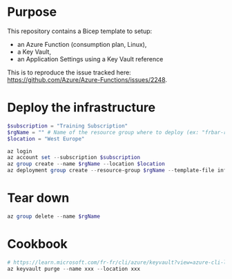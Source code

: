 # Purpose

This repository contains a Bicep template to setup:
- an Azure Function (consumption plan, Linux), 
- a Key Vault,
- an Application Settings using a Key Vault reference

This is to reproduce the issue tracked here: https://github.com/Azure/Azure-Functions/issues/2248.

# Deploy the infrastructure

```powershell
$subscription = "Training Subscription"
$rgName = "" # Name of the resource group where to deploy (ex: "frbar-repro-issue-2248")
$location = "West Europe"

az login
az account set --subscription $subscription
az group create --name $rgName --location $location
az deployment group create --resource-group $rgName --template-file infra.bicep --mode complete
```

# Tear down

```powershell
az group delete --name $rgName
```

# Cookbook

```powershell
# https://learn.microsoft.com/fr-fr/cli/azure/keyvault?view=azure-cli-latest#az-keyvault-purge
az keyvault purge --name xxx --location xxx
``` 